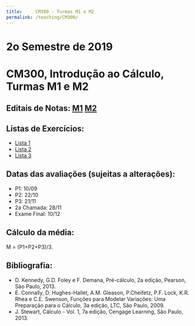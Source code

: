 ```yaml
---
title:     CM300 - Turmas M1 e M2
permalink: /teaching/CM300/
---
```

# 2o Semestre de 2019
# CM300, Introdução ao Cálculo, Turmas M1 e M2

## Editais de Notas: [M1](https://docs.google.com/spreadsheets/d/e/2PACX-1vRNI9IuZKBmJnrGOZyqIKr-wQ2LsyMGfY6PNG3SEnKZ_A4ZLfeYJ3w7XlTlEWT9nmyC-ajDEqjT1n8I/pubhtml?gid=2099504974&single=true) [M2](https://docs.google.com/spreadsheets/d/e/2PACX-1vRNI9IuZKBmJnrGOZyqIKr-wQ2LsyMGfY6PNG3SEnKZ_A4ZLfeYJ3w7XlTlEWT9nmyC-ajDEqjT1n8I/pubhtml?gid=1531258652&single=true)

## Listas de Exercícios:
- [Lista 1](lista01.pdf)
- [Lista 2](lista02.pdf)
- [Lista 3](lista03.pdf)

## Datas das avaliações (sujeitas a alterações):
- P1: 10/09
- P2: 22/10
- P3: 21/11
- 2a Chamada: 28/11
- Exame Final: 10/12

## Cálculo da média:
M = (P1+P2+P3)/3.

## Bibliografia:
- D. Kennedy, G.D. Foley e F. Demana, Pré-cálculo, 2a edição, Pearson, São Paulo, 2013.
- E. Connally, D. Hughes-Hallet, A.M. Gleason, P.Cheifetz, P.F. Lock, K.R. Rhea e C.E. Swenson, Funções para Modelar Variações: Uma Preparação para o Cálculo, 3a edição, LTC, São Paulo, 2009.
- J. Stewart, Cálculo - Vol. 1, 7a edição, Cengage Learning, São Paulo, 2013.
